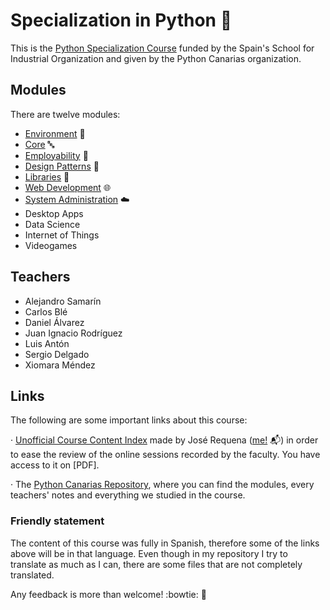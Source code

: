 # Specialization in Python :snake:
This is the [Python Specialization Course](https://www.eoi.es/es/cursos/34426/curso-de-especializacion-en-python-la-laguna-santa-cruz-de-tenerife) funded by the Spain's School for Industrial Organization and given by the Python Canarias organization. 

## Modules
There are twelve modules:
- [Environment](./01-environment/) :deciduous_tree:
- [Core](./02-core/) :abc:
- [Employability](./03-employability) :necktie:
- [Design Patterns](./04-patterns) :wrench:
- [Libraries](./05-libs) :aerial_tramway:
- [Web Development](./06-web) :globe_with_meridians:
- [System Administration](./07-sysadmin) :cloud:
- Desktop Apps
- Data Science
- Internet of Things
- Videogames

## Teachers
- Alejandro Samarín
- Carlos Blé
- Daniel Álvarez
- Juan Ignacio Rodríguez
- Luis Antón 
- Sergio Delgado
- Xiomara Méndez 
## Links
The following are some important links about this course:

· [Unofficial Course Content Index](https://github.com/jsrq/my-eoi/tree/master/courses/py-spec/00-index/ucci.md) made by José Requena ([me!](https://twitter.com/joserequenaidv) :mailbox_with_mail:) in order to ease the review of the online sessions recorded by the faculty. You have access to it on [PDF].

· The [Python Canarias Repository](https://github.com/pythoncanarias/eoi), where you can find the modules, every teachers' notes and everything we studied in the course.

### Friendly statement
The content of this course was fully in Spanish, therefore some of the links above will be in that language. Even though in my repository I try to translate as much as I can, there are some files that are not completely translated.

Any feedback is more than welcome! :bowtie: :bookmark:
